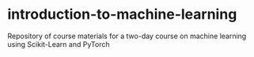 # introduction-to-machine-learning
Repository of course materials for a two-day course on machine learning using Scikit-Learn and PyTorch
